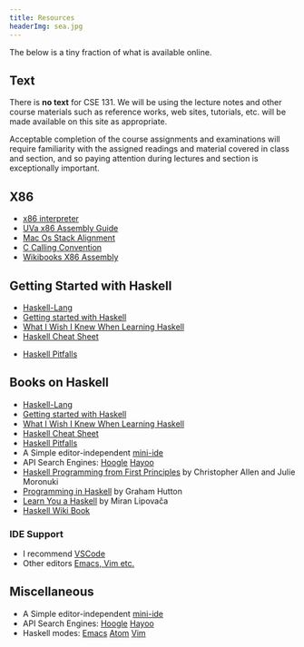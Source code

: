 ```yaml
---
title: Resources
headerImg: sea.jpg
---
```


The below is a tiny fraction of what is available online.

## Text

There is **no text** for CSE 131. We will be using the
lecture notes and other course materials such as reference
works, web sites, tutorials, etc. will be made available on
this site as appropriate.  

Acceptable completion of the course assignments and
examinations will require familiarity with the assigned
readings and material covered in class and section, and so
paying attention during lectures and section is exceptionally
important.

## X86

* [x86 interpreter](http://carlosrafaelgn.com.br/Asm86/)
* [UVa x86 Assembly Guide](http://www.cs.virginia.edu/~evans/cs216/guides/x86.html)
* [Mac Os Stack Alignment](http://www.fabiensanglard.net/macosxassembly/index.php)
* [C Calling Convention](http://www.cs.virginia.edu/~evans/cs216/guides/x86.html#calling)
* [Wikibooks X86 Assembly](https://en.wikibooks.org/wiki/X86_Assembly/Logic)

## Getting Started with Haskell

- [Haskell-Lang](http://haskell-lang.org)
- [Getting started with Haskell](https://haskell-lang.org/get-started)
- [What I Wish I Knew When Learning Haskell](http://dev.stephendiehl.com/hask/)
- [Haskell Cheat Sheet](http://cheatsheet.codeslower.com/CheatSheet.pdf)
* [Haskell Pitfalls](http://users.jyu.fi/~sapekiis/haskell-pitfalls/)


## Books on Haskell

- [Haskell-Lang](http://haskell-lang.org)
- [Getting started with Haskell](https://haskell-lang.org/get-started)
- [What I Wish I Knew When Learning Haskell](http://dev.stephendiehl.com/hask/)
- [Haskell Cheat Sheet](http://cheatsheet.codeslower.com/CheatSheet.pdf)
- [Haskell Pitfalls](http://users.jyu.fi/~sapekiis/haskell-pitfalls/)
- A Simple editor-independent [mini-ide](https://github.com/ndmitchell/ghcid#readme)
- API Search Engines:
  [Hoogle](http://haskell.org/hoogle)
  [Hayoo](http://holumbus.fh-wedel.de/hayoo/hayoo.html)
- [Haskell Programming from First Principles](http://haskellbook.com) by Christopher Allen and Julie Moronuki
- [Programming in Haskell](http://www.cs.nott.ac.uk/~gmh/book.html) by Graham Hutton
- [Learn You a Haskell](http://learnyouahaskell.com/) by Miran Lipovača
- [Haskell Wiki Book](http://en.wikibooks.org/wiki/Haskell)

### IDE Support

- I recommend [VSCode](https://github.com/haskell/haskell-language-server#visual-studio-code)
- Other editors [Emacs, Vim etc.](https://github.com/haskell/haskell-language-server#configuring-your-editor)

## Miscellaneous

- A Simple editor-independent [mini-ide](https://github.com/ndmitchell/ghcid#readme)
- API Search Engines:
  [Hoogle](http://haskell.org/hoogle)
  [Hayoo](http://holumbus.fh-wedel.de/hayoo/hayoo.html)
- Haskell modes:
  [Emacs](https://commercialhaskell.github.io/intero/)
  [Atom](https://atom.io/packages/ide-haskell)
  [Vim](http://projects.haskell.org/haskellmode-vim/)
